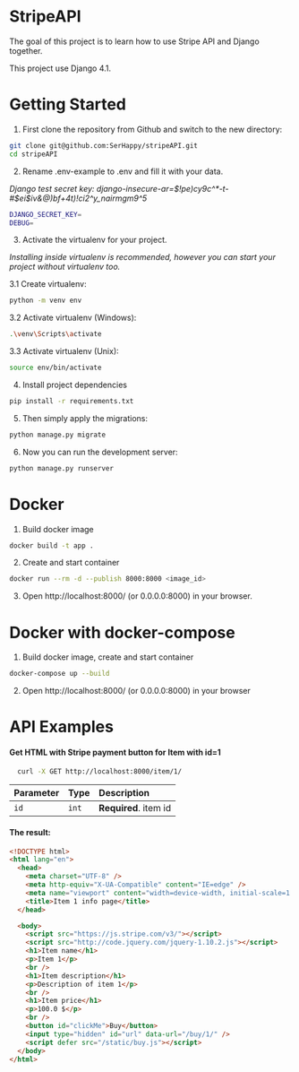 # StripeAPI

The goal of this project is to learn how to use Stripe API and Django together.

This project use Django 4.1.

# Getting Started

1. First clone the repository from Github and switch to the new directory:

```bash
git clone git@github.com:SerHappy/stripeAPI.git
cd stripeAPI
```
2. Rename .env-example to .env and fill it with your data.

*Django test secret key: django-insecure-ar=$!pe)cy9c^*-t-#$ei$iv&@)bf+4t)!ci2^y_nairmgm9^5*
```bash
DJANGO_SECRET_KEY=
DEBUG=
```

3. Activate the virtualenv for your project.

_Installing inside virtualenv is recommended, however you can start your project without virtualenv too._

3.1 Create virtualenv:

```bash
python -m venv env
```

3.2 Activate virtualenv (Windows):

```bash
.\venv\Scripts\activate
```

3.3 Activate virtualenv (Unix):

```bash
source env/bin/activate
```

4. Install project dependencies

```bash
pip install -r requirements.txt
```

5. Then simply apply the migrations:

```bash
python manage.py migrate
```

6. Now you can run the development server:

```bash
python manage.py runserver
```
# Docker

1. Build docker image

```bash
docker build -t app .
```

2. Create and start container

```bash
docker run --rm -d --publish 8000:8000 <image_id>
```

3. Open http://localhost:8000/ (or 0.0.0.0:8000) in your browser.

# Docker with docker-compose

1. Build docker image, create and start container

```bash
docker-compose up --build
```
2. Open http://localhost:8000/ (or 0.0.0.0:8000) in your browser

# API Examples

#### Get HTML with Stripe payment button for Item with id=1

```bash
  curl -X GET http://localhost:8000/item/1/
```

| Parameter | Type  |     Description       |
| :-------- | :---- | :-------------------- |
|   `id`    | `int` | **Required**. item id |

#### The result:

```html
<!DOCTYPE html>
<html lang="en">
  <head>
    <meta charset="UTF-8" />
    <meta http-equiv="X-UA-Compatible" content="IE=edge" />
    <meta name="viewport" content="width=device-width, initial-scale=1.0" />
    <title>Item 1 info page</title>
  </head>

  <body>
    <script src="https://js.stripe.com/v3/"></script>
    <script src="http://code.jquery.com/jquery-1.10.2.js"></script>
    <h1>Item name</h1>
    <p>Item 1</p>
    <br />
    <h1>Item description</h1>
    <p>Description of item 1</p>
    <br />
    <h1>Item price</h1>
    <p>100.0 $</p>
    <br />
    <button id="clickMe">Buy</button>
    <input type="hidden" id="url" data-url="/buy/1/" />
    <script defer src="/static/buy.js"></script>
  </body>
</html>
```
